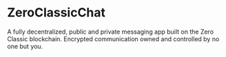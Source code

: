 # ZeroClassicChat
A fully decentralized, public and private messaging app built on the Zero Classic blockchain. Encrypted communication owned and controlled by no one but you.
